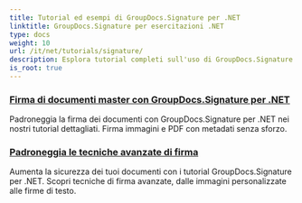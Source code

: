 ```yaml
---
title: Tutorial ed esempi di GroupDocs.Signature per .NET
linktitle: GroupDocs.Signature per esercitazioni .NET
type: docs
weight: 10
url: /it/net/tutorials/signature/
description: Esplora tutorial completi sull'uso di GroupDocs.Signature per .NET. Impara a implementare firme digitali, personalizzare flussi di lavoro e migliorare la sicurezza dei documenti con guide chiare e dettagliate.
is_root: true
---
```


### [Firma di documenti master con GroupDocs.Signature per .NET](./master-document-signing/)
Padroneggia la firma dei documenti con GroupDocs.Signature per .NET nei nostri tutorial dettagliati. Firma immagini e PDF con metadati senza sforzo.
### [Padroneggia le tecniche avanzate di firma](./master-advanced-sign-techniques/)
Aumenta la sicurezza dei tuoi documenti con i tutorial GroupDocs.Signature per .NET. Scopri tecniche di firma avanzate, dalle immagini personalizzate alle firme di testo.